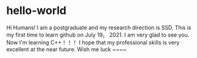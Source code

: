 # hello-world
Hi Humans!
I am a postgraduate and my research direction is SSD. 
This is my first time to learn github on July 19， 2021.
I am very glad to see you.
Now I'm learning C++！！！
I hope that my professional skills is very excellent at the near future.
Wish me luck  ~~~~
